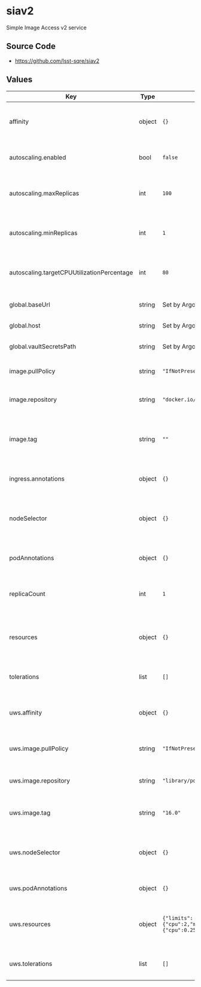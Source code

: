 # siav2

Simple Image Access v2 service

## Source Code

* <https://github.com/lsst-sqre/siav2>

## Values

| Key | Type | Default | Description |
|-----|------|---------|-------------|
| affinity | object | `{}` | Affinity rules for the siav2 deployment pod |
| autoscaling.enabled | bool | `false` | Enable autoscaling of siav2 deployment |
| autoscaling.maxReplicas | int | `100` | Maximum number of siav2 deployment pods |
| autoscaling.minReplicas | int | `1` | Minimum number of siav2 deployment pods |
| autoscaling.targetCPUUtilizationPercentage | int | `80` | Target CPU utilization of siav2 deployment pods |
| global.baseUrl | string | Set by Argo CD | Base URL for the environment |
| global.host | string | Set by Argo CD | Host name for ingress |
| global.vaultSecretsPath | string | Set by Argo CD | Base path for Vault secrets |
| image.pullPolicy | string | `"IfNotPresent"` | Pull policy for the siav2 image |
| image.repository | string | `"docker.io/cbanek/siav2"` | Image to use in the siav2 deployment |
| image.tag | string | `""` | Overrides the image tag whose default is the chart appVersion. |
| ingress.annotations | object | `{}` | Additional annotations for the ingress rule |
| nodeSelector | object | `{}` | Node selection rules for the siav2 deployment pod |
| podAnnotations | object | `{}` | Annotations for the siav2 deployment pod |
| replicaCount | int | `1` | Number of web deployment pods to start |
| resources | object | `{}` | Resource limits and requests for the siav2 deployment pod |
| tolerations | list | `[]` | Tolerations for the siav2 deployment pod |
| uws.affinity | object | `{}` | Affinity rules for the UWS database pod |
| uws.image.pullPolicy | string | `"IfNotPresent"` | Pull policy for the UWS database image |
| uws.image.repository | string | `"library/postgres"` | UWS database image to use |
| uws.image.tag | string | `"16.0"` | Tag of UWS database image to use |
| uws.nodeSelector | object | `{}` | Node selection rules for the UWS database pod |
| uws.podAnnotations | object | `{}` | Annotations for the UWS databse pod |
| uws.resources | object | `{"limits":{"cpu":2,"memory":"4Gi"},"requests":{"cpu":0.25,"memory":"1Gi"}}` | Resource limits and requests for the UWS database pod |
| uws.tolerations | list | `[]` | Tolerations for the UWS database pod |
